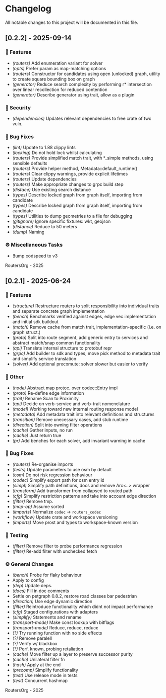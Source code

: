 # Changelog

All notable changes to this project will be documented in this file.

## [0.2.2] - 2025-09-14

### 🚀 Features

- *(routers)* Add enumeration variant for solver
- *(opts)* Prefer param as map-matching options
- *(routers)* Constructor for candidates using open (unlocked) graph, utility to create square bounding box on graph
- *(generator)* Reduce search complexity by performing r* intersection over linear recollection for reduced contention
- *(generator)* Describe generator using trait, allow as a plugin

### 🔐 Security

- *(dependencies)* Updates relevant dependencies to free crate of two vuln.

### 🐛 Bug Fixes

- *(lint)* Update to 1.88 clippy lints
- *(locking)* Do not hold lock whilst calculating
- *(routers)* Provide simplified match trait, with *_simple methods, using sensible defaults
- *(routers)* Provide helper method, Metadata::default_runtime()
- *(routers)* Clear clippy warnings, provide explicit lifetimes
- *(routers)* Update dependencies
- *(routers)* Make appropriate changes to grpc build step
- *(distace)* Use existing search distance
- *(types)* Describe locked graph from graph itself, importing from candidate
- *(types)* Describe locked graph from graph itself, importing from candidate
- *(types)* Utilities to dump geometries to a file for debugging
- *(gitignore)* Ignore specific fixtures: wkt, geojson
- *(distance)* Reduce to 50 meters
- *(dump)* Naming

### ⚙️ Miscellaneous Tasks

- Bump codspeed to v3

RoutersOrg - 2025

## [0.2.1] - 2025-06-24

### 🚀 Features

- *(structure)* Restructure routers to split responsibility into individual traits and separate concrete graph implementation
- *(bench)* Benchmarks verified against edges, edge vec implementation and initial sdk buildout
- *(match)* Remove cache from match trait, implementation-specific (i.e. on graph struct.)
- *(proto)* Split into route segment, add generic entry to services and abstract match/snap common functionality
- *(api)* Translate internal structure to protobuf repr
- *(grpc)* Add builder to sdk and types, move pick method to metadata trait and simplify service translation
- *(solver)* Add optional precomute: solver slower but easier to verify

### 💼 Other

- *(node)* Abstract map protoc. over codec::Entry impl
- *(proto)* Re-define edge information
- *(trait)* Rename Scan to Proximity
- *(api)* Decide on verb-service and verb-trait nomenclature
- *(model)* Working toward new internal routing response model
- *(metadata)* Add metadata trait into relevant definitions and structures
- *(transition)* Remove unecessary cases, add stub runtime
- *(direction)* Split into owning filter operations
- *(cache)* Gather inputs, no run
- *(cache)* Just return true
- *(pr)* Add benches for each solver, add invariant warning in cache

### 🐛 Bug Fixes

- *(routers)* Re-organise imports
- *(tests)* Update parameters to use osm by default
- *(osm)* Do not risk regression behaviour
- *(codec)* Simplify export path for osm entry id
- *(simpl)* Simplify path definitions, docs and remove Arc<..> wrapper
- *(transform)* Add transformer from collapsed to routed path
- *(cfg)* Simplify restriction patterns and take into account edge direction
- *(filter)* Remove tmp.
- *(map-op)* Assume sorted
- *(imports)* Normalize `codec` -> `routers_codec`
- *(workflow)* Update crate and workspace versioning
- *(imports)* Move prost and types to workspace-known version

### 🧪 Testing

- *(filter)* Remove filter to probe performance regression
- *(filter)* Re-add filter with unchecked fetch

### ⚙️ General Changes

- *(bench)* Probe for flaky behaviour
- Apply to config
- *(dep)* Update deps.
- *(docs)* Fill in doc comments
- Settle on petgraph 0.8.2, restore road classes bar pedestrian
- *(direction)* Use edge dynamic direction
- *(filter)* Reintroduce functionality which didnt not impact performance
- *(cfg)* Staged configurations with adapters
- *(simplify)* Statements and rename
- *(transport-mode)* Make const lookup with bitflags
- *(transport-mode)* Reduce, reduce, reduce
- *(?)* Try running function with no side effects
- *(?)* Remove paralell
- *(?)* Verify w/ blackbox
- *(?)* Perf. known, probing retaliation
- *(cache)* Move filter up a layer to preserve successor purity
- *(cache)* Unilateral filter fn
- *(hash)* Apply at the end
- *(precomp)* Simplify functionality
- *(test)* Use release mode in tests
- *(test)* Concurrent hashmap

RoutersOrg - 2025
